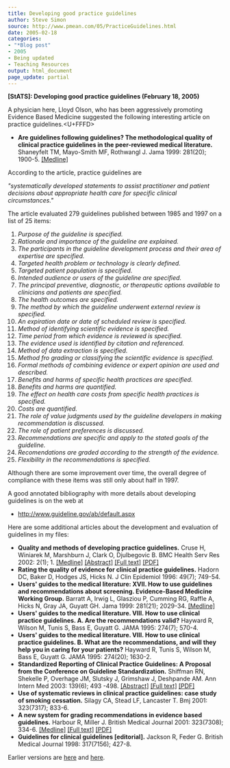 ```yaml
---
title: Developing good practice guidelines
author: Steve Simon
source: http://www.pmean.com/05/PracticeGuidelines.html
date: 2005-02-18
categories:
- "*Blog post"
- 2005
- Being updated
- Teaching Resources
output: html_document
page_update: partial
---
```

**[StATS]: Developing good practice guidelines
(February 18, 2005)** [](../category/TeachingResources.html)

A physician here, Lloyd Olson, who has been aggressively promoting
Evidence Based Medicine suggested the following interesting article on
practice guidelines.<U+FFFD>

- **Are guidelines following guidelines? The methodological quality of
clinical practice guidelines in the peer-reviewed medical
literature.** Shaneyfelt TM, Mayo-Smith MF, Rothwangl J. Jama 1999:
281(20); 1900-5.
[\[Medline\]](http://www.ncbi.nlm.nih.gov/entrez/query.fcgi?cmd=Retrieve&db=PubMed&list_uids=10349893&dopt=Abstract)

According to the article, practice guidelines are

*"systematically developed statements to assist practitioner and
patient decisions about appropriate health care for specific clinical
circumstances."*

The article evaluated 279 guidelines published between 1985 and 1997 on
a list of 25 items:

1.  *Purpose of the guideline is specified.*
2.  *Rationale and importance of the guideline are explained.*
3.  *The participants in the guideline development process and their
area of expertise are specified.*
4.  *Targeted health problem or technology is clearly defined.*
5.  *Targeted patient population is specified.*
6.  *Intended audience or users of the guideline are specified.*
7.  *The principal preventive, diagnostic, or therapeutic options
available to clinicians and patients are specified.*
8.  *The health outcomes are specified.*
9.  *The method by which the guideline underwent external review is
specified.*
10. *An expiration date or date of scheduled review is specified.*
11. *Method of identifying scientific evidence is specified.*
12. *Time period from which evidence is reviewed is specified.*
13. *The evidence used is identified by citation and referenced.*
14. *Method of data extraction is specified.*
15. *Method fro grading or classifying the scientific evidence is
specified.*
16. *Formal methods of combining evidence or expert opinion are used and
described.*
17. *Benefits and harms of specific health practices are specified.*
18. *Benefits and harms are quantified.*
19. *The effect on health care costs from specific health practices is
specified.*
20. *Costs are quantified.*
21. *The role of value judgments used by the guideline developers in
making recommendation is discussed.*
22. *The role of patient preferences is discussed.*
23. *Recommendations are specific and apply to the stated goals of the
guideline.*
24. *Recomendations are graded according to the strength of the
evidence.*
25. *Flexibility in the recommendations is specified.*

Although there are some improvement over time, the overall degree of
compliance with these items was still only about half in 1997.

A good annotated bibliography with more details about developing
guidelines is on the web at

- <http://www.guideline.gov/ab/default.aspx>

Here are some additional articles about the development and evaluation
of guidelines in my files:

- **Quality and methods of developing practice guidelines.** Cruse H,
Winiarek M, Marshburn J, Clark O, Djulbegovic B. BMC Health Serv Res
2002: 2(1); 1.
[\[Medline\]](http://www.ncbi.nlm.nih.gov/entrez/query.fcgi?cmd=Retrieve&db=PubMed&list_uids=11825346&dopt=Abstract)
[\[Abstract\]](http://www.biomedcentral.com/1472-6963/2/1/abstract)
[\[Full text\]](http://www.biomedcentral.com/1472-6963/2/1)
[\[PDF\]](http://www.biomedcentral.com/content/pdf/1472-6963-2-1.pdf)
- **Rating the quality of evidence for clinical practice guidelines.**
Hadorn DC, Baker D, Hodges JS, Hicks N. J Clin Epidemiol 1996:
49(7); 749-54.
- **Users' guides to the medical literature: XVII. How to use
guidelines and recommendations about screening. Evidence-Based
Medicine Working Group.** Barratt A, Irwig L, Glasziou P, Cumming
RG, Raffle A, Hicks N, Gray JA, Guyatt GH. Jama 1999: 281(21);
2029-34.
[\[Medline\]](http://www.ncbi.nlm.nih.gov/entrez/query.fcgi?cmd=Retrieve&db=PubMed&list_uids=10359392&dopt=Abstract)
- **Users' guides to the medical literature. VIII. How to use
clinical practice guidelines. A. Are the recommendations valid?**
Hayward R, Wilson M, Tunis S, Bass E, Guyatt G. JAMA 1995: 274(7);
570-4.
- **Users' guides to the medical literature. VIII. How to use
clinical practice guidelines. B. What are the recommendations, and
will they help you in caring for your patients?** Hayward R, Tunis
S, Wilson M, Bass E, Guyatt G. JAMA 1995: 274(20); 1630-2.
- **Standardized Reporting of Clinical Practice Guidelines: A Proposal
from the Conference on Guideline Standardization.** Shiffman RN,
Shekelle P, Overhage JM, Slutsky J, Grimshaw J, Deshpande AM. Ann
Intern Med 2003: 139(6); 493 -498.
[\[Abstract\]](http://www.annals.org/cgi/content/abstract/139/6/493)
[\[Full text\]](http://www.annals.org/cgi/content/full/139/6/493)
[\[PDF\]](http://www.annals.org/cgi/content/abstract/139/6/493.pdf)
- **Use of systematic reviews in clinical practice guidelines: case
study of smoking cessation.** Silagy CA, Stead LF, Lancaster T. Bmj
2001: 323(7317); 833-6.
- **A new system for grading recommendations in evidence based
guidelines.** Harbour R, Miller J. British Medical Journal 2001:
323(7308); 334-6.
[\[Medline\]](http://www.ncbi.nlm.nih.gov/entrez/query.fcgi?cmd=Retrieve&db=PubMed&list_uids=11498496&dopt=Abstract)
[\[Full text\]](http://bmj.com/cgi/content/full/323/7308/334)
[\[PDF\]](http://bmj.com/cgi/reprint/323/7308/334.pdf)
- **Guidelines for clinical guidelines \[editorial\].** Jackson R,
Feder G. British Medical Journal 1998: 317(7156); 427-8.

Earlier versions are [here][sim1] and [here][sim2].

[sim1]: http://www.pmean.com/05/PracticeGuidelines.html
[sim2]: http://new.pmean.com/practice-guidelines/
